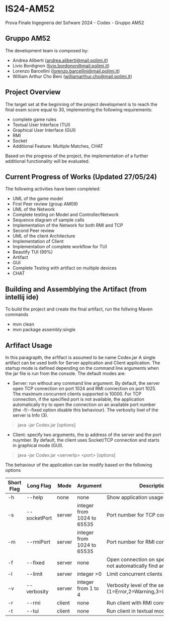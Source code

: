 # IS24-AM52
Prova Finale Ingegneria del Sofware 2024 - Codex - Gruppo AM52

## Gruppo AM52
The development team is composed by:
- Andrea Aliberti (<andrea.aliberti@mail.polimi.it>)
- Livio Bordignon (<livio.bordgnon@mail.polimi.it>)
- Lorenzo Barcellini (<lorenzo.barcellini@mail.polimi.it>)
- William Arthur Cho Beni (<williamarthur.cho@mail.polimi.it>)

## Project Overview
The target set at the beginning of the project development is to reach the final exam score equal to 30, implementing the following requirements:
- complete game rules
- Textual User Interface (TUI)
- Graphical User Interface (GUI)
- RMI
- Socket
- Additional Feature: Multiple Matches, CHAT

Based on the progress of the project, the implementation of a further additional functionality will be evaluated.

## Current Progress of Works (Updated 27/05/24)
The following activities have been completed:
- UML of the game model
- First Peer review (group AM09)
- UML of the Network
- Complete testing on Model and Controller/Network
- Sequence diagram of sample calls
- Implementation of the Network for both RMI and TCP
- Second Peer review 
- UML of the client Architecture
- Implementation of Client
- Implementation of complete workflow for TUI
- Beautify TUI (99%)
- Artifact
- GUI
- Complete Testing with artifact on multiple devices
- CHAT

## Building and Assemblying the Artifact (from intellij ide)
To build the project and create the final artifact, run the follwing Maven commands
- mvn clean
- mvn package assembly:single

## Arfifact Usage
In this paragrapth, the arfifact is assumed to be name Codex.jar
A single artifact can be used both for Server application and Client application. The startup mode
is defined depending on the command line arguments when the jar file is run from the console.
The default modes are:
- Server: run without any command line argument. By default, the server open TCP connection on port 1024 and RMI connection on port 1025. The maximum concurrent clients supported is 10000. For TCP connection, if the specified port is not available, the application automatically try to open the connection on an available port number (the -f/--fixed option disable this behaviour). The verbosity livel of the server is Info (3).
> java -jar Codex.jar [options]
- Client: specify two arguments, the ip address of the server and the port nuymber. By default, the client uses Socket/TCP connection and starts in graphical mode (GUI).
> java -jar Codex.jar \<serverIp\> \<port\> [options]

<p>
The behaviour of the application can be modify based on the following options

| Short Flag| Long Flag       | Mode   | Argument      | Description                     |
|-----------|-----------------|--------|---------------|----------------------------------
| -h        | --help          | none   | none          | Show application usage and help |
| -s        | --socketPort    | server | integer from 1024 to 65535          | Port number for TCP connection |
| -m        | --rmiPort       | server | integer from 1024 to 65535          | Port number for RMI connection |
| -f        | --fixed         | server | none          | Open connection on specified port, do not automatically find an available port |
| -l        | --limit         | server | integer >0    | Limit concurrent clients on the server |
| -v        | --verbosity     | server | integer from 1 to 4    | Verbosity level of the server log (1=Error,2=Warning,3=Info,4=Verbose) |
| -r        | --rmi           | client | none          | Run client with RMI connection |
| -t        | --tui           | client | none          | Run client in textual mode |
</p>
